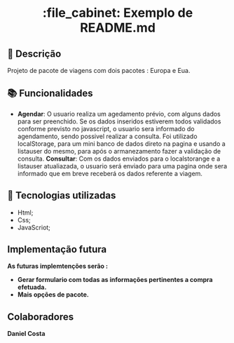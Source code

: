 <h1 align="center">:file_cabinet: Exemplo de README.md</h1>

## :memo: Descrição
Projeto de pacote de viagens com dois pacotes : Europa e Eua.

## :books: Funcionalidades
* <b>Agendar</b>: O usuario realiza um agedamento prévio, com alguns dados para ser preenchido. Se os dados inseridos estiverem todos validados conforme previsto
no javascript, o usuario sera informado do agendamento, sendo possivel realizar a consulta. 
Foi utilizado localStorage, para um mini banco de dados direto na pagina e usando a listauser do mesmo, para após o armanezamento fazer a validação de consulta.
 <b>Consultar</b>: Com os dados enviados para o localstorange e a listauser atualiazada, o usuario será enviado para uma pagina onde sera informado que em breve 
 receberá os dados referente a viagem.

## :wrench: Tecnologias utilizadas
* Html;
* Css;
* JavaScriot;


## Implementação futura
<b> As futuras implemtenções serão :<b> 
  * Gerar formulario com todas as informações pertinentes a compra efetuada.
  * Mais opções de pacote.
  
##  Colaboradores
<table>
Daniel Costa 
</table>

